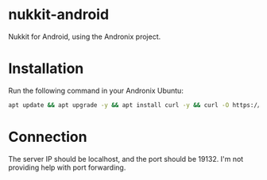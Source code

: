 # nukkit-android
Nukkit for Android, using the Andronix project.

# Installation
Run the following command in your Andronix Ubuntu:
```bash
apt update && apt upgrade -y && apt install curl -y && curl -O https://raw.githubusercontent.com/xiudeveloper/nukkit-android/main/install.sh
```
# Connection
The server IP should be localhost, and the port should be 19132. I'm not providing help with port forwarding.
